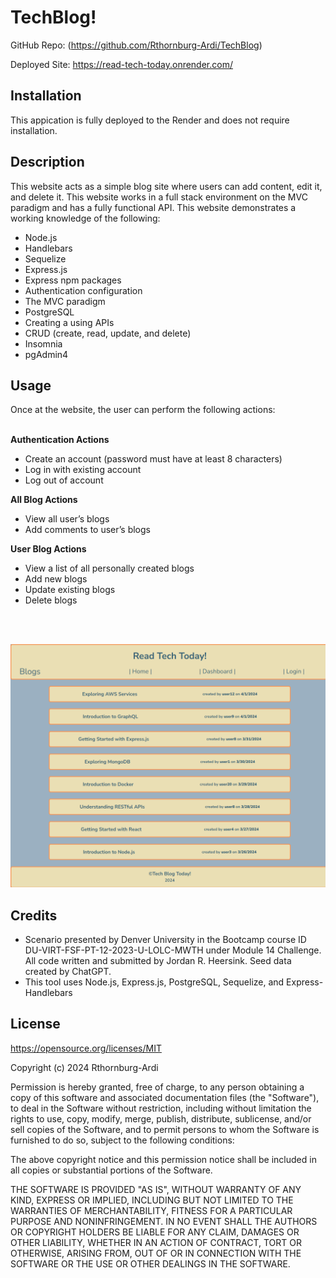 # TechBlog!
GitHub Repo: (https://github.com/Rthornburg-Ardi/TechBlog)

Deployed Site: https://read-tech-today.onrender.com/ 

## Installation 
This appication is fully deployed to the Render and does not require installation. 


## Description
This website acts as a simple blog site where users can add content, edit it, and delete it. This website works in a full stack environment on the MVC paradigm and has a fully functional API. This website demonstrates a working knowledge of the following: 

- Node.js
- Handlebars
- Sequelize
- Express.js
- Express npm packages
- Authentication configuration
- The MVC paradigm 
- PostgreSQL
- Creating a using APIs
- CRUD (create, read, update, and delete) 
- Insomnia
- pgAdmin4





## Usage
Once at the website, the user can perform the following actions: 
<br/><br/>

**Authentication Actions**
- Create an account (password must have at least 8 characters)
- Log in with existing account
- Log out of account

**All Blog Actions**
- View all user’s blogs 
- Add comments to user’s blogs

**User Blog Actions**
- View a list of all personally created blogs
- Add new blogs
- Update existing blogs
- Delete blogs 

<br><br>

![A screenshot of a the list of blogs.](./Assets/images/screenshot.png)


## Credits
- Scenario presented by Denver University in the Bootcamp course ID DU-VIRT-FSF-PT-12-2023-U-LOLC-MWTH under Module 14 Challenge. All code written and submitted by Jordan R. Heersink. Seed data created by ChatGPT. 
- This tool uses Node.js, Express.js, PostgreSQL, Sequelize, and Express-Handlebars

## License
https://opensource.org/licenses/MIT 

Copyright (c) 2024 Rthornburg-Ardi

Permission is hereby granted, free of charge, to any person obtaining a copy
of this software and associated documentation files (the "Software"), to deal
in the Software without restriction, including without limitation the rights
to use, copy, modify, merge, publish, distribute, sublicense, and/or sell
copies of the Software, and to permit persons to whom the Software is
furnished to do so, subject to the following conditions:

The above copyright notice and this permission notice shall be included in all
copies or substantial portions of the Software.

THE SOFTWARE IS PROVIDED "AS IS", WITHOUT WARRANTY OF ANY KIND, EXPRESS OR
IMPLIED, INCLUDING BUT NOT LIMITED TO THE WARRANTIES OF MERCHANTABILITY,
FITNESS FOR A PARTICULAR PURPOSE AND NONINFRINGEMENT. IN NO EVENT SHALL THE
AUTHORS OR COPYRIGHT HOLDERS BE LIABLE FOR ANY CLAIM, DAMAGES OR OTHER
LIABILITY, WHETHER IN AN ACTION OF CONTRACT, TORT OR OTHERWISE, ARISING FROM,
OUT OF OR IN CONNECTION WITH THE SOFTWARE OR THE USE OR OTHER DEALINGS IN THE
SOFTWARE.
